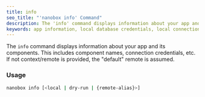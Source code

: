 ```yaml
---
title: info
seo_title: "'nanobox info' Command"
description: The 'info' command displays information about your app and its components.
keywords: app information, local database credentials, local connection credentials, local app information, local app info
---
```


The `info` command displays information about your app and its components. This includes component names, connection credentials, etc. If not context/remote is provided, the "default" remote is assumed.

### Usage
```bash
nanobox info [<local | dry-run | {remote-alias}>]
```
